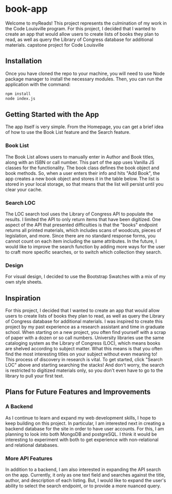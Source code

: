 # book-app

Welcome to myReads! This project represents the culmination of my work in the Code Louisville program. For this project, I decided that I wanted to create an app that would allow users to create lists of books they plan to read, as well as query the Library of Congress database for additional materials. capstone project for Code Louisville

## Installation

Once you have cloned the repo to your machine, you will need to use Node package manager to install the necessary modules. Then, you can run the application with the command:

```bash
npm install
node index.js
```

## Getting Started with the App

The app itself is very simple. From the Homepage, you can get a brief idea of how to use the Book List feature and the Search feature.

### Book List

The Book List allows users to manually enter in Author and Book titles, along with an ISBN or call number. This part of the app uses Vanilla JS classes for the functionality. The book class defines the book object and book methods. So, when a user enters their info and hits "Add Book", the app creates a new book object and stores it in the table below. The list is stored in your local storage, so that means that the list will persist until you clear your cache.

### Search LOC

The LOC search tool uses the Library of Congress API to populate the results. I limited the API to only return items that have been digitized. One aspect of the API that presented difficulties is that the "books" endpoint returns all printed materials, which includes scans of woodcuts, pieces of legislation, and more. Since there are no standard response forms, you cannot count on each item including the same attributes. In the future, I would like to improve the search function by adding more ways for the user to craft more specific searches, or to switch which collection they search.

### Design

For visual design, I decided to use the Bootstrap Swatches with a mix of my own style sheets.

## Inspiration

For this project, I decided that
I wanted to create an app that would allow users to create lists of
books they plan to read, as well as query the Library of Congress
database for additional materials. I was inspired to create this project by my past experience as a
research assistant and time in graduate school. When starting on a new
project, you often find yourself with a scrap of paper with a dozen or
so call numbers. University libraries use the same cataloging system
as the Library of Congress (LOC), which means books are shelved
according to subject matter. What this means is that you often find
the most interesting titles on your subject without even meaning to!
This process of discovery in research is vital. To get started, click
"Search LOC" above and starting searching the stacks! And don't worry,
the search is restricted to digitized materials only, so you don't
even have to go to the library to pull your first text.

## Plans for Future Features and Improvements

### A Backend

As I continue to learn and expand my web development skills, I hope to keep building on this project. In particular, I am interested next in creating a backend database for the site in order to have user accounts. For this, I am planning to look into both MongoDB and postgreSQL. I think it would be interesting to experiment with both to get experience with non-relational and relational databases.

### More API Features

In addition to a backend, I am also interested in expanding the API search on the app. Currently, it only as one text field and searches against the title, author, and description of each listing. But, I would like to expand the user's ability to select the search endpoint, or to provide a more nuanced query.
